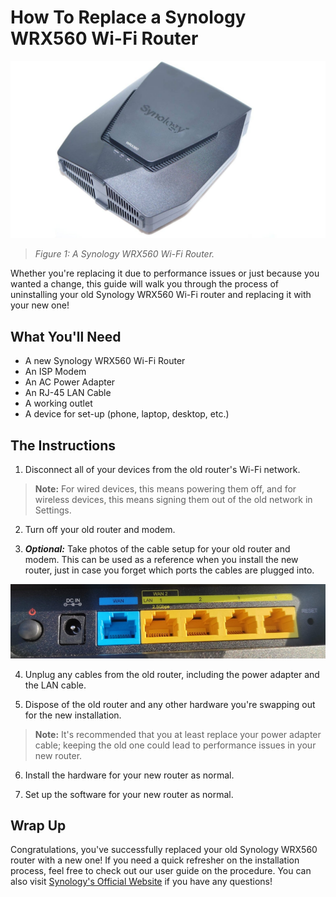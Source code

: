 # How To Replace a Synology WRX560 Wi-Fi Router

![A Synology WRX560 Wi-Fi Router](./../johnsona/assets/images/Synology-WRX560-1-1536x864.jpg)
>*Figure 1: A Synology WRX560 Wi-Fi Router.*

Whether you're replacing it due to performance issues or just because you wanted a change, this guide will walk you through the process of uninstalling your old Synology WRX560 Wi-Fi router and replacing it with your new one!

## What You'll Need

- A new Synology WRX560 Wi-Fi Router
- An ISP Modem 
- An AC Power Adapter 
- An RJ-45 LAN Cable 
- A working outlet 
- A device for set-up (phone, laptop, desktop, etc.)

## The Instructions

1. Disconnect all of your devices from the old router's Wi-Fi network. 
> **Note:** For wired devices, this means powering them off, and for wireless devices, this means signing them out of the old network in Settings. 

2. Turn off your old router and modem. 

3. _**Optional:**_ Take photos of the cable setup for your old router and modem. This can be used as a reference when you install the new router, just in case you forget which ports the cables are plugged into. 

![An up-close shot of the port of a Synology WRX560 router](./../johnsona/assets/images/screenshots/up_close_port_screenshot.jpeg)

4. Unplug any cables from the old router, including the power adapter and the LAN cable. 

5. Dispose of the old router and any other hardware you're swapping out for the new installation. 
> **Note:** It's recommended that you at least replace your power adapter cable; keeping the old one could lead to performance issues in your new router. 

6. Install the hardware for your new router as normal. 

7. Set up the software for your new router as normal. 

## Wrap Up

Congratulations, you've successfully replaced your old Synology WRX560 router with a new one! If you need a quick refresher on the installation process, feel free to check out our user guide on the procedure. You can also visit [Synology's Official Website](https://kb.synology.com/en-us/SRM) if you have any questions!
